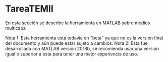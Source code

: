 # TareaTEMII
En esta sección se describe la herramienta en MATLAB sobre medios multicapa

Nota 1: Esta herramienta está todavía en "beta" ya que no es la versión final del documento y aún puede estar sujeto a cambios.
Nota 2: Esta fue desarrollada con MATLAB versión 2018b, se recomienda usar una versión igual o superior a esta para tener una mejor experiencia de uso.
